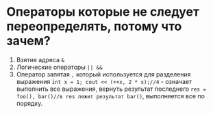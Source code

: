 # Операторы которые не следует переопределять, потому что зачем?
1. Взятие адреса `&`
2. Логические операторы  `|| &&`
3. Оператор запятая `,` который используется для разделения выражения `int x = 1; cout << (++x, 2 * x);//4` - означает выполнить все выражения, вернуть результат последнего `res = foo(), bar()//в res лежит результат bar()`, выполняется все по порядку.